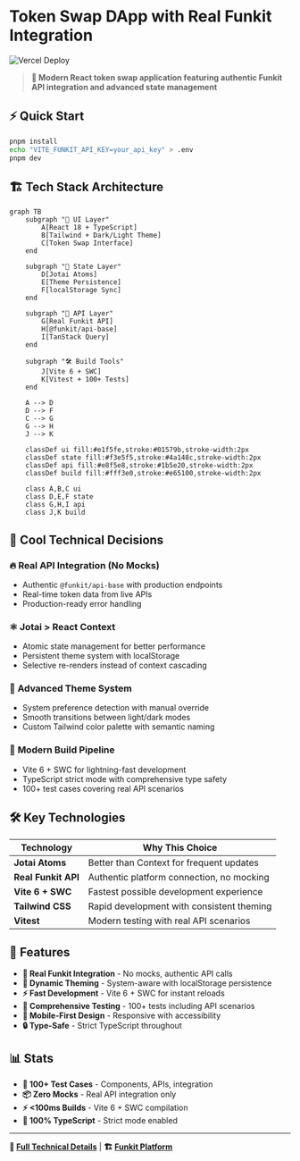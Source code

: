 # Token Swap DApp with Real Funkit Integration

![Vercel Deploy](https://deploy-badge.vercel.app/vercel/test-funxyz-tryout?style=for-the-badge)

> **🚀 Modern React token swap application featuring authentic Funkit API integration and advanced state management**

## ⚡ Quick Start

```bash
pnpm install
echo "VITE_FUNKIT_API_KEY=your_api_key" > .env
pnpm dev
```

## 🏗️ Tech Stack Architecture

```mermaid
graph TB
    subgraph "🎨 UI Layer"
        A[React 18 + TypeScript]
        B[Tailwind + Dark/Light Theme]
        C[Token Swap Interface]
    end

    subgraph "🧠 State Layer"
        D[Jotai Atoms]
        E[Theme Persistence]
        F[localStorage Sync]
    end

    subgraph "🔌 API Layer"
        G[Real Funkit API]
        H[@funkit/api-base]
        I[TanStack Query]
    end

    subgraph "🛠️ Build Tools"
        J[Vite 6 + SWC]
        K[Vitest + 100+ Tests]
    end

    A --> D
    D --> F
    C --> G
    G --> H
    J --> K

    classDef ui fill:#e1f5fe,stroke:#01579b,stroke-width:2px
    classDef state fill:#f3e5f5,stroke:#4a148c,stroke-width:2px
    classDef api fill:#e8f5e8,stroke:#1b5e20,stroke-width:2px
    classDef build fill:#fff3e0,stroke:#e65100,stroke-width:2px

    class A,B,C ui
    class D,E,F state
    class G,H,I api
    class J,K build
```

## 🎯 Cool Technical Decisions

### 🔥 **Real API Integration (No Mocks)**

- Authentic `@funkit/api-base` with production endpoints
- Real-time token data from live APIs
- Production-ready error handling

### ⚛️ **Jotai > React Context**

- Atomic state management for better performance
- Persistent theme system with localStorage
- Selective re-renders instead of context cascading

### 🎨 **Advanced Theme System**

- System preference detection with manual override
- Smooth transitions between light/dark modes
- Custom Tailwind color palette with semantic naming

### 🚀 **Modern Build Pipeline**

- Vite 6 + SWC for lightning-fast development
- TypeScript strict mode with comprehensive type safety
- 100+ test cases covering real API scenarios

## 🛠️ Key Technologies

| Technology          | Why This Choice                           |
| ------------------- | ----------------------------------------- |
| **Jotai Atoms**     | Better than Context for frequent updates  |
| **Real Funkit API** | Authentic platform connection, no mocking |
| **Vite 6 + SWC**    | Fastest possible development experience   |
| **Tailwind CSS**    | Rapid development with consistent theming |
| **Vitest**          | Modern testing with real API scenarios    |

## 🚀 Features

- **🔗 Real Funkit Integration** - No mocks, authentic API calls
- **🎨 Dynamic Theming** - System-aware with localStorage persistence
- **⚡ Fast Development** - Vite 6 + SWC for instant reloads
- **🧪 Comprehensive Testing** - 100+ tests including API scenarios
- **📱 Mobile-First Design** - Responsive with accessibility
- **🔒 Type-Safe** - Strict TypeScript throughout

## 📊 Stats

- **🧪 100+ Test Cases** - Components, APIs, integration
- **📦 Zero Mocks** - Real API integration only
- **⚡ <100ms Builds** - Vite 6 + SWC compilation
- **🎯 100% TypeScript** - Strict mode enabled

---

**📖 [Full Technical Details](./tech-details.md)** | **🏗️ [Funkit Platform](https://fun.xyz)**
